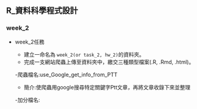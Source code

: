 ## R_資料科學程式設計

### week_2




- week_2任務
    - 建立一命名為 `week_2(or task_2, hw_2)`的資料夾。
    - 完成一支網站爬蟲上傳至資料夾中，繳交三種類型檔案(.R, .Rmd, .html)。
    
    -爬蟲檔名:use_Google_get_info_from_PTT 
    
    -   簡介:使爬蟲用google搜尋特定關鍵字Ptt文章，再將文章收錄下來並整理
    
    -加分檔名:
